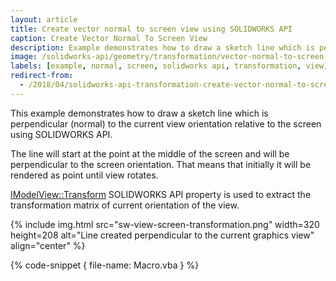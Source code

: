 ```yaml
---
layout: article
title: Create vector normal to screen view using SOLIDWORKS API
caption: Create Vector Normal To Screen View
description: Example demonstrates how to draw a sketch line which is perpendicular (normal) to the current view orientation relative to the screen
image: /solidworks-api/geometry/transformation/vector-normal-to-screen-view/sw-view-screen-transformation.png
labels: [example, normal, screen, solidworks api, transformation, view]
redirect-from:
  - /2018/04/solidworks-api-transformation-create-vector-normal-to-screen-view.html
---
```

This example demonstrates how to draw a sketch line which is perpendicular (normal) to the current view orientation relative to the screen using SOLIDWORKS API.

The line will start at the point at the middle of the screen and will be perpendicular to the screen orientation. That means that initially it will be rendered as point until view rotates.

[IModelView::Transform](http://help.solidworks.com/2018/english/api/sldworksapi/solidworks.interop.sldworks~solidworks.interop.sldworks.imodelview~transform.html) SOLIDWORKS API property is used to extract the transformation matrix of current orientation of the view.

{% include img.html src="sw-view-screen-transformation.png" width=320 height=208 alt="Line created perpendicular to the current graphics view" align="center" %}

{% code-snippet { file-name: Macro.vba } %}
